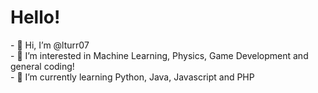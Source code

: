 <h1>Hello!</h1>
- 👋 Hi, I’m @lturr07 <br>
- 👀 I’m interested in Machine Learning, Physics, Game Development and general coding!<br>
- 🌱 I’m currently learning Python, Java, Javascript and PHP <br>
